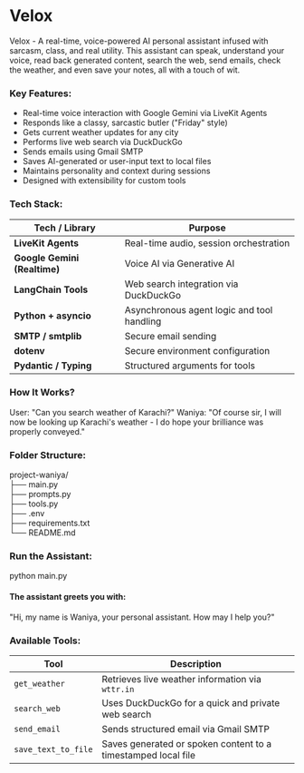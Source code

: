 # Velox
Velox - A real-time, voice-powered AI personal assistant infused with sarcasm, class, and real utility. This assistant can speak, understand your voice, read back generated content, search the web, send emails, check the weather, and even save your notes, all with a touch of wit.

### Key Features:
- Real-time voice interaction with Google Gemini via LiveKit Agents
- Responds like a classy, sarcastic butler ("Friday" style)
- Gets current weather updates for any city
- Performs live web search via DuckDuckGo
- Sends emails using Gmail SMTP
- Saves AI-generated or user-input text to local files
- Maintains personality and context during sessions
- Designed with extensibility for custom tools

### Tech Stack:
| Tech / Library               | Purpose                                    |
| ---------------------------- | ------------------------------------------ |
| **LiveKit Agents**           | Real-time audio, session orchestration     |
| **Google Gemini (Realtime)** | Voice AI via Generative AI                 |
| **LangChain Tools**          | Web search integration via DuckDuckGo      |
| **Python + asyncio**         | Asynchronous agent logic and tool handling |
| **SMTP / smtplib**           | Secure email sending                       |
| **dotenv**                   | Secure environment configuration           |
| **Pydantic / Typing**        | Structured arguments for tools             |

### How It Works?
User: "Can you search weather of Karachi?"
Waniya: "Of course sir, I will now be looking up Karachi's weather - I do hope your brilliance was properly conveyed."

### Folder Structure:
project-waniya/ <br>
├── main.py         
├── prompts.py <br>
├── tools.py  <br>
├── .env     <br>
├── requirements.txt  <br>
└── README.md         <br>

### Run the Assistant:
python main.py

#### The assistant greets you with:
"Hi, my name is Waniya, your personal assistant. How may I help you?"

### Available Tools:
| Tool                | Description                                                   |
| ------------------- | ------------------------------------------------------------- |
| `get_weather`       | Retrieves live weather information via `wttr.in`              |
| `search_web`        | Uses DuckDuckGo for a quick and private web search            |
| `send_email`        | Sends structured email via Gmail SMTP                         |
| `save_text_to_file` | Saves generated or spoken content to a timestamped local file |
